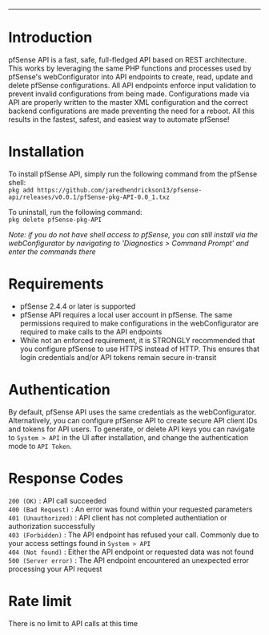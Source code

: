 ---
# Introduction
pfSense API is a fast, safe, full-fledged API based on REST architecture. This works by leveraging the same PHP functions and processes used by pfSense's webConfigurator into API endpoints to create, read, update and delete pfSense configurations. All API endpoints enforce input validation to prevent invalid configurations from being made. Configurations made via API are properly written to the master XML configuration and the correct backend configurations are made preventing the need for a reboot. All this results in the fastest, safest, and easiest way to automate pfSense!

# Installation
To install pfSense API, simply run the following command from the pfSense shell:<br>
`pkg add https://github.com/jaredhendrickson13/pfsense-api/releases/v0.0.1/pfSense-pkg-API-0.0_1.txz`<br>

To uninstall, run the following command:<br>
`pkg delete pfSense-pkg-API`<br>

_Note: if you do not have shell access to pfSense, you can still install via the webConfigurator by navigating to 'Diagnostics > Command Prompt' and enter the commands there_

# Requirements
- pfSense 2.4.4 or later is supported
- pfSense API requires a local user account in pfSense. The same permissions required to make configurations in the webConfigurator are required to make calls to the API endpoints
- While not an enforced requirement, it is STRONGLY recommended that you configure pfSense to use HTTPS instead of HTTP. This ensures that login credentials and/or API tokens remain secure in-transit

# Authentication
By default, pfSense API uses the same credentials as the webConfigurator. Alternatively, you can configure pfSense API to create secure API client IDs and tokens for API users. To generate, or delete API keys you can navigate to `System > API` in the UI after installation, and change the authentication mode to `API Token`.

# Response Codes
`200 (OK)` : API call succeeded<br>
`400 (Bad Request)` : An error was found within your requested parameters<br>
`401 (Unauthorized)` : API client has not completed authentiation or authorization successfully<br>
`403 (Forbidden)` : The API endpoint has refused your call. Commonly due to your access settings found in `System > API`<br>
`404 (Not found)` : Either the API endpoint or requested data was not found<br>
`500 (Server error)` : The API endpoint encountered an unexpected error processing your API request<br>

# Rate limit
There is no limit to API calls at this time
